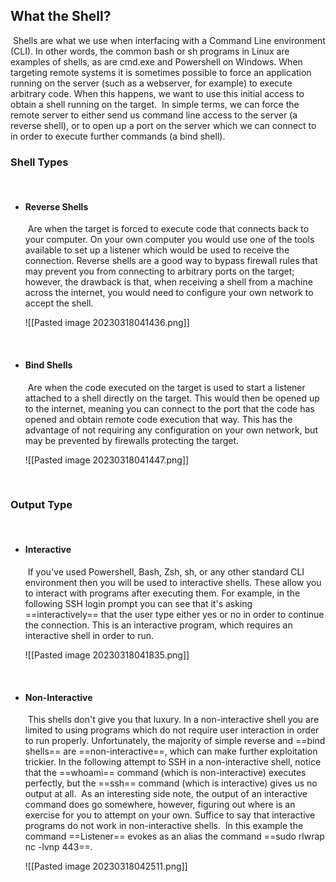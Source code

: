 ## What the Shell?
​
Shells are what we use when interfacing with a Command Line environment (CLI). In other words, the common bash or sh programs in Linux are examples of shells, as are cmd.exe and Powershell on Windows. When targeting remote systems it is sometimes possible to force an application running on the server (such as a webserver, for example) to execute arbitrary code. When this happens, we want to use this initial access to obtain a shell running on the target.
​
In simple terms, we can force the remote server to either send us command line access to the server (a reverse shell), or to open up a port on the server which we can connect to in order to execute further commands (a bind shell).
​
​
### Shell Types
​
- #### Reverse Shells
  ​
  Are when the target is forced to execute code that connects back to your computer. On your own computer you would use one of the tools available to set up a listener which would be used to receive the connection. Reverse shells are a good way to bypass firewall rules that may prevent you from connecting to arbitrary ports on the target; however, the drawback is that, when receiving a shell from a machine across the internet, you would need to configure your own network to accept the shell.
  ​
  
  ![[Pasted image 20230318041436.png]]
  
  ​
- #### Bind Shells
  ​
  Are when the code executed on the target is used to start a listener attached to a shell directly on the target. This would then be opened up to the internet, meaning you can connect to the port that the code has opened and obtain remote code execution that way. This has the advantage of not requiring any configuration on your own network, but may be prevented by firewalls protecting the target.
  ​
  
  ![[Pasted image 20230318041447.png]]
  
  ​
  ​
### Output Type
​
- #### Interactive
  ​
  If you've used Powershell, Bash, Zsh, sh, or any other standard CLI environment then you will be used to interactive shells. These allow you to interact with programs after executing them. For example, in the following SSH login prompt you can see that it's asking ==interactively== that the user type either yes or no in order to continue the connection. This is an interactive program, which requires an interactive shell in order to run.
  ​
  
  ![[Pasted image 20230318041835.png]]
  
  ​
- #### Non-Interactive
  ​
  This shells don't give you that luxury. In a non-interactive shell you are limited to using programs which do not require user interaction in order to run properly. Unfortunately, the majority of simple reverse and ==bind shells== are ==non-interactive==, which can make further exploitation trickier. In the following attempt to SSH in a non-interactive shell, notice that the ==whoami== command (which is non-interactive) executes perfectly, but the ==ssh== command (which is interactive) gives us no output at all.
  ​
  As an interesting side note, the output of an interactive command does go somewhere, however, figuring out where is an exercise for you to attempt on your own. Suffice to say that interactive programs do not work in non-interactive shells.
  ​
  In this example the command ==Listener== evokes as an alias the command ==sudo rlwrap nc -lvnp 443==.
  ​
  
  ![[Pasted image 20230318042511.png]]